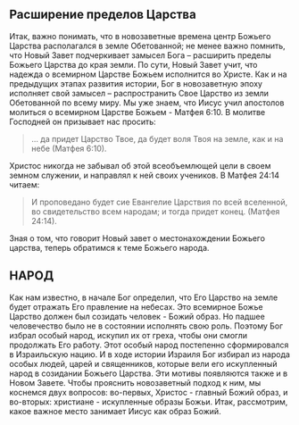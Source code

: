 ## Расширение пределов Царства

Итак, важно понимать, что в новозаветные времена центр Божьего Царства располагался в земле Обетованной; не менее важно помнить, что Новый Завет подчеркивает замысел Бога – расширить пределы Божьего Царства до края земли.
По сути, Новый Завет учит, что надежда о всемирном Царстве Божьем исполнится во Христе. Как и на предыдущих этапах развития истории, Бог в новозаветную эпоху исполняет свой замысел – распространить Свое Царство из земли Обетованной по всему миру. Мы уже знаем, что Иисус учил апостолов молиться о всемирном Царстве Божьем - Матфея 6:10. В молитве Господней он призывает нас просить:

> ... да придет Царство Твое, да будет воля Твоя на земле, как и на небе (Матфея 6:10).

Христос никогда не забывал об этой всеобъемлющей цели в своем земном служении, и направлял к ней своих учеников. В Матфея 24:14 читаем:

>  И проповедано будет сие Евангелие Царствия по всей вселенной, во свидетельство всем народам; и тогда придет конец. (Матфея 24:14).

Зная о том, что говорит Новый завет о местонахождении Божьего царства, теперь обратимся к теме Божьего народа.

## НАРОД

Как нам известно, в начале Бог определил, что Его Царство на земле будет отражать Его правление на небесах. Это всемирное Божье Царство должен был созидать человек - Божий образ. Но падшее человечество было не в состоянии исполнять свою роль. Поэтому Бог избрал особый народ, искупил их от греха, чтобы они смогли продолжать Его работу. Этот особый народ постепенно сформировался в Израильскую нацию. И в ходе истории Израиля Бог избирал из народа особых людей, царей и священников, которые вели его искупленный народ в созидании Божьего Царства.
Эти мотивы появляются также и в Новом Завете. Чтобы прояснить новозаветный подход к ним, мы коснемся двух вопросов: во-первых, Христос - главный Божий образ, и во-вторых: христиане - искупленные образы Божьи. Итак, рассмотрим, какое важное место занимает Иисус как образ Божий.
